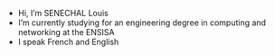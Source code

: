 - Hi, I’m SENECHAL Louis
- I’m currently studying for an engineering degree in computing and networking at the ENSISA
- I speak French and English

<!---
LudwigvonSchlett/LudwigvonSchlett is a ✨ special ✨ repository because its `README.md` (this file) appears on your GitHub profile.
You can click the Preview link to take a look at your changes.
--->
